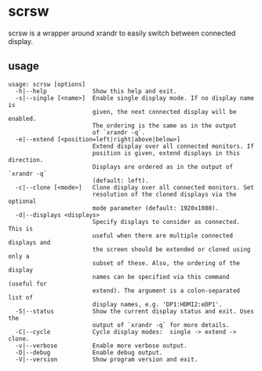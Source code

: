 scrsw
=====

scrsw is a wrapper around xrandr to easily switch between connected display.

usage
-----

    usage: scrsw [options]
      -h|--help             Show this help and exit.
      -s|--single [<name>]  Enable single display mode. If no display name is
                            given, the next connected display will be enabled.
                            The ordering is the same as in the output
                            of `xrandr -q`.
      -e|--extend [<position=left|right|above|below>]
                            Extend display over all connected monitors. If
                            position is given, extend displays in this direction.
                            Displays are ordered as in the output of `xrandr -q`
                            (default: left).
      -c|--clone [<mode>]   Clone display over all connected monitors. Set
                            resolution of the cloned displays via the optional
                            mode parameter (default: 1920x1080).
      -d|--displays <displays>
                            Specify displays to consider as connected. This is
                            useful when there are multiple connected displays and
                            the screen should be extended or cloned using only a
                            subset of these. Also, the ordering of the display
                            names can be specified via this command (useful for
                            extend). The argument is a colon-separated list of
                            display names, e.g. 'DP1:HDMI2:eDP1'.
      -S|--status           Show the current display status and exit. Uses the
                            output of `xrandr -q` for more details.
      -C|--cycle            Cycle display modes:  single -> extend -> clone.
      -v|--verbose          Enable more verbose output.
      -D|--debug            Enable debug output.
      -V|--version          Show program version and exit.
